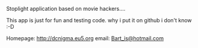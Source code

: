 Stoplight application based on movie hackers....

This app is just for fun and testing code.
why i put it on github i don't know :-D

Homepage: http://dcnigma.eu5.org
email: Bart_is@hotmail.com